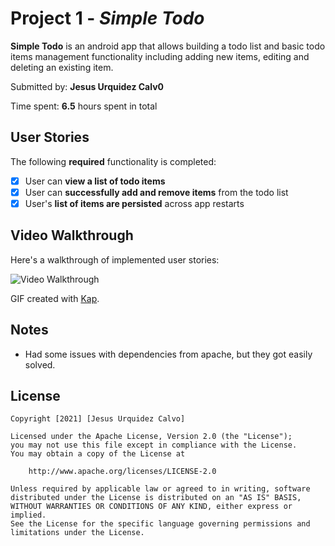 # Project 1 - *Simple Todo*

**Simple Todo** is an android app that allows building a todo list and basic todo items management functionality including adding new items, editing and deleting an existing item.

Submitted by: **Jesus Urquidez Calv0**

Time spent: **6.5** hours spent in total

## User Stories

The following **required** functionality is completed:

* [X] User can **view a list of todo items**
* [X] User can **successfully add and remove items** from the todo list
* [X] User's **list of items are persisted** across app restarts

## Video Walkthrough

Here's a walkthrough of implemented user stories:

<img src='https://github.com/JesusU076/SimpleTodo/blob/master/smartphone.gif' title='Video Walkthrough' width='' alt='Video Walkthrough' />

GIF created with [Kap](https://getkap.co/).

## Notes

* Had some issues with dependencies from apache, but they got easily solved.

## License

    Copyright [2021] [Jesus Urquidez Calvo]

    Licensed under the Apache License, Version 2.0 (the "License");
    you may not use this file except in compliance with the License.
    You may obtain a copy of the License at

        http://www.apache.org/licenses/LICENSE-2.0

    Unless required by applicable law or agreed to in writing, software
    distributed under the License is distributed on an "AS IS" BASIS,
    WITHOUT WARRANTIES OR CONDITIONS OF ANY KIND, either express or implied.
    See the License for the specific language governing permissions and
    limitations under the License.
